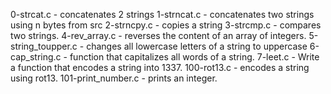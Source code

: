0-strcat.c - concatenates 2 strings
1-strncat.c - concatenates two strings using n bytes from src
2-strncpy.c - copies a string
3-strcmp.c - compares two strings.
4-rev_array.c - reverses the content of an array of integers.
5-string_toupper.c - changes all lowercase letters of a string to uppercase
6-cap_string.c - function that capitalizes all words of a string.
7-leet.c - Write a function that encodes a string into 1337.
100-rot13.c - encodes a string using rot13.
101-print_number.c - prints an integer.


